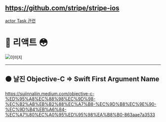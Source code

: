 ## https://github.com/stripe/stripe-ios

[actor Task 관련](https://green1229.tistory.com/341, "Task")

# 💎 리액트 😳
![이미지](https://github.com/user-attachments/assets/a9ef1d48-91a5-44e4-bff3-f5d4abd6ab98)

---
## 🟤 날진 Objective-C => Swift First Argument Name
https://sujinnaljin.medium.com/objective-c-%ED%95%A8%EC%88%98%EC%9D%98-%EC%B2%AB%EB%B2%88%EC%A7%B8-%EC%9D%B8%EC%9E%90-%EC%9D%B4%EB%A6%84-%EC%A7%80%EC%A0%95%ED%95%98%EA%B8%B0-863aae7a3533
